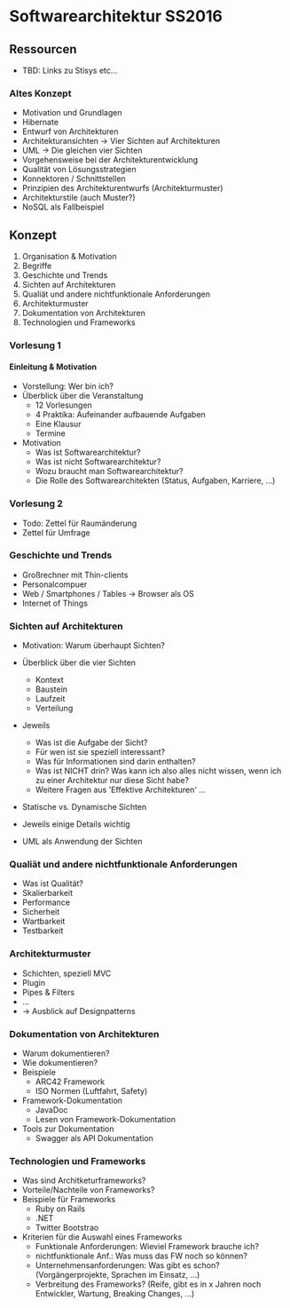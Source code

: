 # Softwarearchitektur SS2016

## Ressourcen

* TBD: Links zu Stisys etc...

### Altes Konzept

  * Motivation und Grundlagen
  * Hibernate
  * Entwurf von Architekturen
  * Architekturansichten -> Vier Sichten auf Architekturen
  * UML -> Die gleichen vier Sichten
  * Vorgehensweise bei der Architekturentwicklung
  * Qualität von Lösungsstrategien
  * Konnektoren / Schnittstellen
  * Prinzipien des Architekturentwurfs (Architekturmuster)
  * Architekturstile (auch Muster?)
  * NoSQL als Fallbeispiel


## Konzept

1. Organisation & Motivation
2. Begriffe
3. Geschichte und Trends
4. Sichten auf Architekturen
5. Qualiät und andere nichtfunktionale Anforderungen
6. Architekturmuster
7. Dokumentation von Architekturen
8. Technologien und Frameworks


### Vorlesung 1

#### Einleitung & Motivation

* Vorstellung: Wer bin ich?
* Überblick über die Veranstaltung
  * 12 Vorlesungen
  * 4 Praktika: Aufeinander aufbauende Aufgaben
  * Eine Klausur
  * Termine
* Motivation
  * Was ist Softwarearchitektur?
  * Was ist nicht Softwarearchitektur?
  * Wozu braucht man Softwarearchitektur?
  * Die Rolle des Softwarearchitekten (Status, Aufgaben, Karriere, ...)

### Vorlesung 2

* Todo: Zettel für Raumänderung
* Zettel für Umfrage

### Geschichte und Trends
  * Großrechner mit Thin-clients
  * Personalcompuer
  * Web / Smartphones / Tables -> Browser als OS
  * Internet of Things

### Sichten auf Architekturen

  * Motivation: Warum überhaupt Sichten?
  * Überblick über die vier Sichten
    * Kontext
    * Baustein
    * Laufzeit
    * Verteilung
  * Jeweils
    * Was ist die Aufgabe der Sicht?
    * Für wen ist sie speziell interessant?
    * Was für Informationen sind darin enthalten?
    * Was ist NICHT drin? Was kann ich also alles nicht wissen, wenn ich zu einer Architektur nur diese Sicht habe?
    * Weitere Fragen aus 'Effektive Architekturen' ...

  * Statische vs. Dynamische Sichten
  * Jeweils einige Details wichtig
  * UML als Anwendung der Sichten

### Qualiät und andere nichtfunktionale Anforderungen

  * Was ist Qualität?
  * Skalierbarkeit
  * Performance
  * Sicherheit
  * Wartbarkeit
  * Testbarkeit


### Architekturmuster

  * Schichten, speziell MVC
  * Plugin
  * Pipes & Filters
  * ...
  * -> Ausblick auf Designpatterns

### Dokumentation von Architekturen

  * Warum dokumentieren?
  * Wie dokumentieren?
  * Beispiele
    * ARC42 Framework
    * ISO Normen (Luftfahrt, Safety)
  * Framework-Dokumentation
    * JavaDoc
    * Lesen von Framework-Dokumentation
  * Tools zur Dokumentation
    * Swagger als API Dokumentation

### Technologien und Frameworks

  * Was sind Architketurframeworks?
  * Vorteile/Nachteile von Frameworks?
  * Beispiele für Frameworks
    * Ruby on Rails
    * .NET
    * Twitter Bootstrao
  * Kriterien für die Auswahl eines Frameworks
    * Funktionale Anforderungen: Wieviel Framework brauche ich?
    * nichtfunktionale Anf.: Was muss das FW noch so können?
    * Unternehmensanforderungen: Was gibt es schon? (Vorgängerprojekte, Sprachen im Einsatz, ...)
    * Verbreitung des Frameworks? (Reife, gibt es in x Jahren noch Entwickler, Wartung, Breaking Changes, ...)
